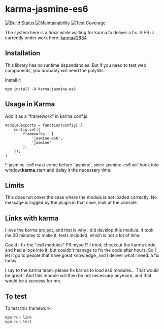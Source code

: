 # karma-jasmine-es6
[![Build Status](https://travis-ci.org/jehon/karma-jasmine-es6.svg?branch=master)](https://travis-ci.org/jehon/karma-jasmine-es6)
[![Maintainability](https://api.codeclimate.com/v1/badges/ad8908be8e6f988d2fbb/maintainability)](https://codeclimate.com/github/jehon/karma-jasmine-es6/maintainability)
[![Test Coverage](https://api.codeclimate.com/v1/badges/ad8908be8e6f988d2fbb/test_coverage)](https://codeclimate.com/github/jehon/karma-jasmine-es6/test_coverage)

The system here is a *hack* while waiting for karma to deliver a fix. A PR is currently under work here: [karma#2834](https://github.com/karma-runner/karma/pull/2834).

## Installation

This library has no runtime depandancies. But if you need to test web components, you probably will need the polyfills.

Install it

```lang=bash
npm install -D karma-jasmine-es6
```

## Usage in Karma

Add it as a "framework" in karma.conf.js:

```lang=javascript
module.exports = function(config) {
    config.set({
        frameworks : [
            'jasmine-es6',
            'jasmine'
        ],
    });
}
```

!! jasmine-es6 must come before 'jasmine', since jasmine-es6 will hook into window.__karma__.start and delay it the necessary time.

## Limits

This does not cover the case where the module is not loaded correctly. No message is logged by the plugin in that case, look at the console.

## Links with karma

I love the karma project, and that is why I did develop this module. It took me 30 minutes to make it, tests included, which is not a lot of time.

Could I fix the "es6 modules" PR myself? I tried, checkout the karma code, and had a look into it, but couldn't manage to fix the code after hours. So I let it go to people that
have great knowledge, and I deliver what I need: a fix today.

I say to the karma team: please fix karma to load es6 modules... That would be great ! And this module will then be not necessary anymore, and that would be a success for me.

## To test

To test this framework:

```lang=javascript
npm run link
npm run test
```
